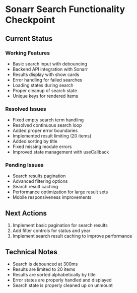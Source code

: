# Sonarr Search Functionality Checkpoint

## Current Status

### Working Features
- Basic search input with debouncing
- Backend API integration with Sonarr
- Results display with show cards
- Error handling for failed searches
- Loading states during search
- Proper cleanup of search state
- Unique keys for rendered items

### Resolved Issues
- Fixed empty search term handling
- Resolved continuous search loop
- Added proper error boundaries
- Implemented result limiting (20 items)
- Added sorting by title
- Fixed missing module errors
- Improved state management with useCallback

### Pending Issues
- Search results pagination
- Advanced filtering options
- Search result caching
- Performance optimization for large result sets
- Mobile responsiveness improvements

## Next Actions
1. Implement basic pagination for search results
2. Add filter controls for status and year
3. Implement search result caching to improve performance

## Technical Notes
- Search is debounced at 300ms
- Results are limited to 20 items
- Results are sorted alphabetically by title
- Error states are properly handled and displayed
- Search state is properly cleaned up on unmount 